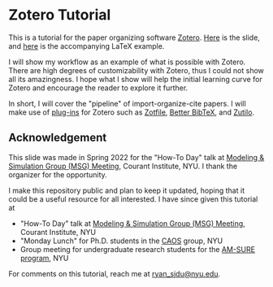 
# Zotero Tutorial

This is a tutorial for the paper organizing software [Zotero](https://www.zotero.org/). [Here](https://github.com/Empyreal092/Zotero_Tutorial/blob/main/Presentation.pdf) is the slide, and [here](https://github.com/Empyreal092/Zotero_Tutorial/blob/main/latex/Zotero_Tutorial_LaTeX.pdf) is the accompanying LaTeX example.

I will show my workflow as an example of what is possible with Zotero. There are high degrees of customizability with Zotero, thus I could not show all its amazingness. I hope what I show will help the initial learning curve for Zotero and encourage the reader to explore it further. 

In short, I will cover the "pipeline" of import-organize-cite papers. I will make use of [plug-ins](https://www.zotero.org/support/plugins) for Zotero such as [Zotfile](http://zotfile.com/), [Better BibTeX](https://retorque.re/zotero-better-bibtex/), and [Zutilo](https://github.com/wshanks/Zutilo). 

## Acknowledgement
This slide was made in Spring 2022 for the "How-To Day" talk at [Modeling & Simulation Group (MSG) Meeting](https://math.nyu.edu/dynamic/research/pages/research-and-training-group-mathematical-modeling-and-simulation/activities/group-meeting/?semester_code=spring-2022), Courant Institute, NYU. I thank the organizer for the opportunity.

I make this repository public and plan to keep it updated, hoping that it could be a useful resource for all interested. I have since given this tutorial at

 - "How-To Day" talk at [Modeling & Simulation Group (MSG) Meeting](https://math.nyu.edu/dynamic/research/pages/research-and-training-group-mathematical-modeling-and-simulation/activities/group-meeting/?semester_code=spring-2022), Courant Institute, NYU
 - "Monday Lunch" for Ph.D. students in the [CAOS](https://caos.cims.nyu.edu/dynamic/) group, NYU
 - Group meeting for undergraduate research students for the [AM-SURE program](https://math.nyu.edu/dynamic/research/pages/research-and-training-group-mathematical-modeling-and-simulation/activities/amsure/), NYU

For comments on this tutorial, reach me at [ryan_sjdu@nyu.edu](ryan_sjdu@nyu.edu).


